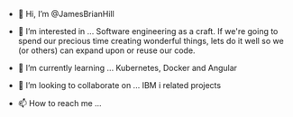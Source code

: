 - 👋 Hi, I’m @JamesBrianHill

- 👀 I’m interested in ...
Software engineering as a craft. If we're going to spend our precious time creating wonderful things, lets do it well so we (or others) can expand upon or reuse our code.

- 🌱 I’m currently learning ...
Kubernetes, Docker and Angular

- 💞️ I’m looking to collaborate on ...
IBM i related projects

- 📫 How to reach me ...

<!---
JamesBrianHill/JamesBrianHill is a ✨ special ✨ repository because its `README.md` (this file) appears on your GitHub profile.
You can click the Preview link to take a look at your changes.
--->
